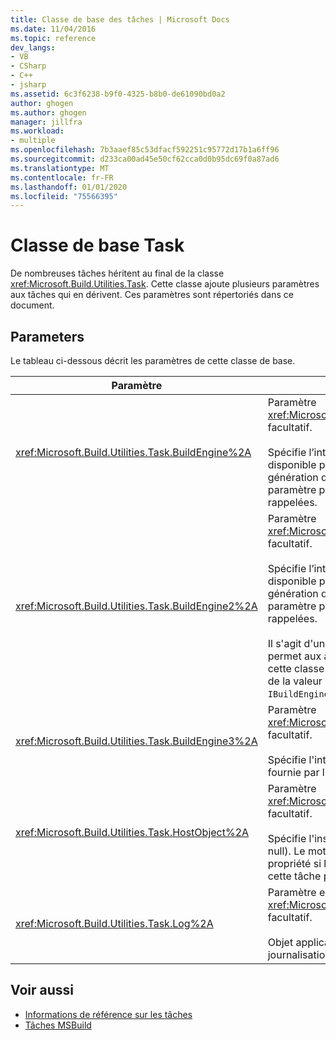 ```yaml
---
title: Classe de base des tâches | Microsoft Docs
ms.date: 11/04/2016
ms.topic: reference
dev_langs:
- VB
- CSharp
- C++
- jsharp
ms.assetid: 6c3f6238-b9f0-4325-b8b0-de61090bd0a2
author: ghogen
ms.author: ghogen
manager: jillfra
ms.workload:
- multiple
ms.openlocfilehash: 7b3aaef85c53dfacf592251c95772d17b1a6ff96
ms.sourcegitcommit: d233ca00ad45e50cf62cca0d0b95dc69f0a87ad6
ms.translationtype: MT
ms.contentlocale: fr-FR
ms.lasthandoff: 01/01/2020
ms.locfileid: "75566395"
---
```

# <a name="task-base-class"></a>Classe de base Task
De nombreuses tâches héritent au final de la classe <xref:Microsoft.Build.Utilities.Task>. Cette classe ajoute plusieurs paramètres aux tâches qui en dérivent. Ces paramètres sont répertoriés dans ce document.

## <a name="parameters"></a>Parameters
 Le tableau ci-dessous décrit les paramètres de cette classe de base.

|Paramètre|Description|
|---------------|-----------------|
|<xref:Microsoft.Build.Utilities.Task.BuildEngine%2A>|Paramètre <xref:Microsoft.Build.Framework.IBuildEngine> facultatif.<br /><br /> Spécifie l’interface du moteur de génération disponible pour les tâches. Le moteur de génération définit automatiquement ce paramètre pour permettre aux tâches d'être rappelées.|
|<xref:Microsoft.Build.Utilities.Task.BuildEngine2%2A>|Paramètre <xref:Microsoft.Build.Framework.IBuildEngine2> facultatif.<br /><br /> Spécifie l’interface du moteur de génération disponible pour les tâches. Le moteur de génération définit automatiquement ce paramètre pour permettre aux tâches d'être rappelées.<br /><br /> Il s'agit d'une propriété de convenance qui permet aux auteurs de tâches qui héritent de cette classe de ne pas avoir à effectuer un cast de la valeur de `IBuildEngine` vers `IBuildEngine2`.|
|<xref:Microsoft.Build.Utilities.Task.BuildEngine3%2A>|Paramètre <xref:Microsoft.Build.Framework.IBuildEngine3> facultatif.<br /><br /> Spécifie l'interface du moteur de génération fournie par l'hôte.|
|<xref:Microsoft.Build.Utilities.Task.HostObject%2A>|Paramètre <xref:Microsoft.Build.Framework.ITaskHost> facultatif.<br /><br /> Spécifie l'instance de l'objet hôte (peut être null). Le moteur de génération définit cette propriété si l'IDE hôte a associé un objet hôte à cette tâche particulière.|
|<xref:Microsoft.Build.Utilities.Task.Log%2A>|Paramètre en lecture seule <xref:Microsoft.Build.Utilities.TaskLoggingHelper> facultatif.<br /><br /> Objet application d’assistance de journalisation...|

## <a name="see-also"></a>Voir aussi
- [Informations de référence sur les tâches](../msbuild/msbuild-task-reference.md)
- [Tâches MSBuild](../msbuild/msbuild-tasks.md)
